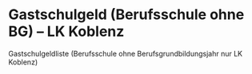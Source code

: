 ﻿# Gastschulgeld (Berufsschule ohne BG) – LK Koblenz

Gastschulgeldliste (Berufsschule ohne Berufsgrundbildungsjahr nur LK Koblenz) 